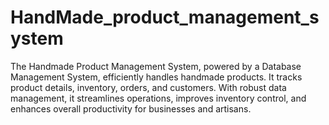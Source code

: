 # HandMade_product_management_system
The Handmade Product Management System, powered by a Database Management System, efficiently handles handmade products. It tracks product details, inventory, orders, and customers. With robust data management, it streamlines operations, improves inventory control, and enhances overall productivity for businesses and artisans. 
